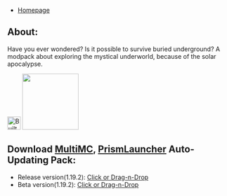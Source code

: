 - [Homepage](/)

## About:
Have you ever wondered? Is it possible to survive buried underground?
A modpack about exploring the mystical underworld, because of the solar apocalypse.

<img alt="Built on Fabulously Optimized" height="30" src="https://cdn.jsdelivr.net/npm/@intergrav/devins-badges@2/assets/compact/built-with/fabulously-optimized_vector.svg">

<img src="https://raw.githubusercontent.com/Den4enko/GamersBuried/1.19.2/release/GamersBuried.png" width="128" height="128">

## Download [MultiMC](https://multimc.org/), [PrismLauncher](https://prismlauncher.org/) Auto-Updating Pack:
- Release version(1.19.2): [Click or Drag-n-Drop](/GamersBuried/GamersBuried.zip)
- Beta version(1.19.2): [Click or Drag-n-Drop](/GamersBuried/GamersBuried-Beta.zip)
